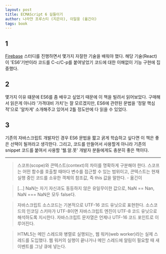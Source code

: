 ```yaml
---
layout: post
title: ECMAScript 6 길들이기
author: 나라얀 프루스티 (지은이), 이일웅 (옮긴이)
tags: book
---
```


## 1
[Firebase](https://www.firebase.com/) 스터디를 진행하면서 몇가지 자잘한 기술을 배워야 했다. 해당 기술(React)이 'ES6'기반이라 코드를 C-c/C-p를 붙여넣었기 코드에 대한 이해없이 기능 구현에 집중했다.

## 2
몇가지 이유 떄문에 ES6를 좀 배우고 싶었기 때문에 이 책을 빌려서 읽어보았다. 구매해서 읽은게 아니라 '가격대비 가치'는 잘 모르겠지만, ES6에 관련된 문법을 '정말 핵심적'으로 '알차게' 소개해주고 있어서 2틀 정도만에 다 읽을 수 있었다.

## 3
기존의 자바스크립트 개발자인 경우 ES6 문법을 짧고 굵게 학습하고 싶다면 이 책은 좋은 선택이 될꺼라고 생각한다. 그리고, 코드를 만들어서 사용할게 아니라 기존의 snippet 코드를 붙여서 사용할 '웰.알.못' 개발자 분들에게도 충분히 좋은 책이다.

----

> 스코프(scope)와 콘텍스트(context)의 차이를 명확하게 구분해야 한다. 스코프는 어떤 함수를 호출할 때마다 변수를 접근할 수 있는 범위이고, 콘텍스트는 현재 실행 중인 코드를 소유한 객체의 참조값, 즉 this 값을 말한다. - 옮긴이

> [...] NaN는 자기 자신과도 동등하지 않은 유일무이한 값으로, NaN == Nan, NaN === NaN은 모두 false다.

> 자바스크립트 소스코드는 기본적으로 UTF-16 코드 유닛으로 표현한다. 소스코드의 인코딩 스키마가 UTF-8이면 자바스크립트 엔진이 UTF-8 코드 유닛으로 해석하도록 지시한다. 자바스크립트 문자열은 언제나 UTF-16 코드 포인트로 이루어진다.

> HTML5는 메인 스레드와 병렬로 실행되는, 웹 워커(web worker)라는 실제 스레드를 도입했다. 웹 워커의 실행이 끝나거나 메인 스레드에 알림이 필요할 때 새 이벤트를 그냥 큐에 넣는다.
